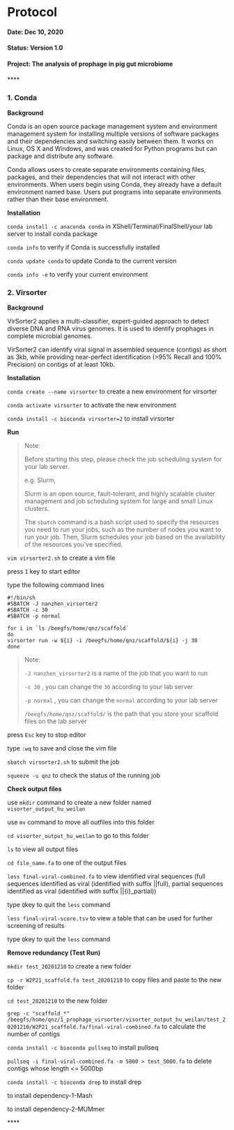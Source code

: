 # Protocol

#### Date: **Dec** 10, 2020

#### Status: Version 1.0

#### Project: The analysis of prophage in pig gut microbiome 

\*\*\*\*

### 1. Conda

**Background**

Conda is an open source package management system and environment management system for installing multiple versions of software packages and their dependencies and switching easily between them. It works on Linux, OS X and Windows, and was created for Python programs but can package and distribute any software.

Conda allows users to create separate environments containing files, packages, and their dependencies that will not interact with other environments. When users begin using Conda, they already have a default environment named base. Users put programs into separate environments rather than their base environment.

**Installation**

`conda install -c anaconda conda` in XShell/Terminal/FinalShell/your lab server to install conda package

`conda info` to verify if Conda is successfully installed

`conda update conda` to update Conda to the current version

`conda info -e` to verify your current environment

### 2. Virsorter

**Background**

VirSorter2 applies a multi-classifier, expert-guided approach to detect diverse DNA and RNA virus genomes. It is used to identify prophages in complete microbial genomes.

VirSorter2 can identify viral signal in assembled sequence \(contigs\) as short as 3kb, while providing near-perfect identification \(&gt;95% Recall and 100% Precision\) on contigs of at least 10kb.

**Installation**

`conda create --name virsorter` to create a new environment for virsorter

`conda activate virsorter` to activate the new environment

`conda install -c bioconda virsorter=2` to install virsorter

**Run**

> Note:
>
> Before starting this step, please check the job scheduling system for your lab server.
>
> e.g. Slurm,
>
> Slurm is an open source, fault-tolerant, and highly scalable cluster management and job scheduling system for large and small Linux clusters.
>
> The `sbatch` command is a bash script used to specify the resources you need to run your jobs, such as the number of nodes you want to run your job. Then, Slurm schedules your job based on the availability of the resources you’ve specified.

`vim virsorter2.sh` to create a vim file

press `I` key to start editor

type the following command lines

```text
#!/bin/sh
#SBATCH -J nanzhen_virsorter2
#SBATCH -c 30
#SBATCH -p normal
​
for i in `ls /beegfs/home/qnz/scaffold`
do
virsorter run -w ${i} -i /beegfs/home/qnz/scaffold/${i} -j 30
done
```

> Note:
>
> `-J nanzhen_virsorter2` is a name of the job that you want to run
>
> `-c 30` , you can change the `30` according to your lab server
>
> `-p normal` , you can change the `normal` according to your lab server
>
> `/beegfs/home/qnz/scaffold/` is the path that you store your scaffold files on the lab server

press `Esc` key to stop editor

type `:wq` to save and close the vim file

`sbatch virsorter2.sh` to submit the job

`squeeze -u qnz` to check the status of the running job

**Check output files**

use `mkdir` command to create a new folder named `visorter_output_hu_weilan`

use `mv` command to move all outfiles into this folder

`cd visorter_output_hu_weilan` to go to this folder

`ls` to view all output files

`cd file_name.fa` to one of the output files

`less final-viral-combined.fa` to view identified viral sequences \(full sequences identified as viral \(identified with suffix \|\|full\), partial sequences identified as viral \(identified with suffix \|\|{i}\_partial\)\)

type `Q`key to quit the `less` command

`less final-viral-score.tsv` to view a table that can be used for further screening of results

type `Q`key to quit the `less` command

**Remove redundancy \(Test Run\)**

`mkdir test_20201210` to create a new folder

`cp -r W2P21_scaffold.fa test_20201210` to copy files and paste to the new folder

`cd test_20201210` to the new folder

`grep -c "scaffold_*" /beegfs/home/qnz/1_prophage_virsorter/visorter_output_hu_weilan/test_20201210/W2P21_scaffold.fa/final-viral-combined.fa` to calculate the number of contigs

`conda install -c bioconda pullseq` to install pullseq

`pullseq -i final-viral-combined.fa -m 5000 > test_5000.fa` to delete contigs whose length &lt;= 5000bp

`conda install -c bioconda drep` to install drep

to install dependency-1-Mash

to install dependency-2-MUMmer

\*\*\*\*

